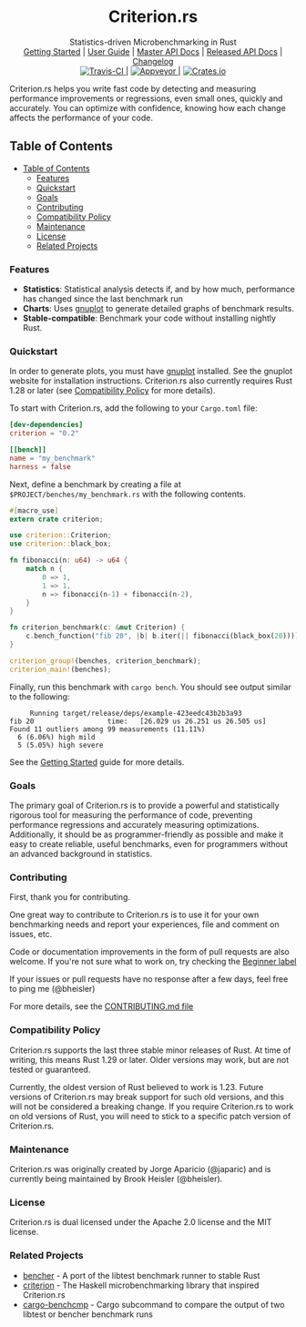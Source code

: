 <h1 align="center">Criterion.<span></span>rs</h1>

<div align="center">Statistics-driven Microbenchmarking in Rust</div>

<div align="center">
	<a href="https://bheisler.github.io/criterion.rs/book/getting_started.html">Getting Started</a>
    |
    <a href="https://bheisler.github.io/criterion.rs/book/index.html">User Guide</a>
    |
    <a href="https://bheisler.github.io/criterion.rs/criterion/">Master API Docs</a>
    |
    <a href="https://docs.rs/crate/criterion/">Released API Docs</a>
    |
    <a href="https://github.com/bheisler/criterion.rs/blob/master/CHANGELOG.md">Changelog</a>
</div>

<div align="center">
	<a href="https://travis-ci.org/bheisler/criterion.rs">
        <img src="https://travis-ci.org/bheisler/criterion.rs.svg?branch=master" alt="Travis-CI">
    </a>
    |
    <a href="https://ci.appveyor.com/project/bheisler/criterion-rs-vt9fl">
        <img src="https://ci.appveyor.com/api/projects/status/4255ads9ctpupcl2?svg=true" alt="Appveyor">
    </a>
    |
    <a href="https://crates.io/crates/criterion">
        <img src="https://img.shields.io/crates/v/criterion.svg" alt="Crates.io">
    </a>
</div>

Criterion.<span></span>rs helps you write fast code by detecting and measuring performance improvements or regressions, even small ones, quickly and accurately. You can optimize with confidence, knowing how each change affects the performance of your code.

## Table of Contents
- [Table of Contents](#table-of-contents)
  - [Features](#features)
  - [Quickstart](#quickstart)
  - [Goals](#goals)
  - [Contributing](#contributing)
  - [Compatibility Policy](#compatibility-policy)
  - [Maintenance](#maintenance)
  - [License](#license)
  - [Related Projects](#related-projects)

### Features

- __Statistics__: Statistical analysis detects if, and by how much, performance has changed since the last benchmark run
- __Charts__: Uses [gnuplot](http://www.gnuplot.info/) to generate detailed graphs of benchmark results.
- __Stable-compatible__: Benchmark your code without installing nightly Rust.

### Quickstart

In order to generate plots, you must have [gnuplot](http://www.gnuplot.info/) installed. See the gnuplot website for installation instructions. Criterion.rs also currently requires Rust 1.28 or later (see [Compatibility Policy](#compatibility-policy) for more details).

To start with Criterion.<span></span>rs, add the following to your `Cargo.toml` file:

```toml
[dev-dependencies]
criterion = "0.2"

[[bench]]
name = "my_benchmark"
harness = false
```

Next, define a benchmark by creating a file at `$PROJECT/benches/my_benchmark.rs` with the following contents.

```rust
#[macro_use]
extern crate criterion;

use criterion::Criterion;
use criterion::black_box;

fn fibonacci(n: u64) -> u64 {
    match n {
        0 => 1,
        1 => 1,
        n => fibonacci(n-1) + fibonacci(n-2),
    }
}

fn criterion_benchmark(c: &mut Criterion) {
    c.bench_function("fib 20", |b| b.iter(|| fibonacci(black_box(20))));
}

criterion_group!(benches, criterion_benchmark);
criterion_main!(benches);
```

Finally, run this benchmark with `cargo bench`. You should see output similar to the following:

```
     Running target/release/deps/example-423eedc43b2b3a93
fib 20                  time:   [26.029 us 26.251 us 26.505 us]
Found 11 outliers among 99 measurements (11.11%)
  6 (6.06%) high mild
  5 (5.05%) high severe
```

See the [Getting Started](https://bheisler.github.io/criterion.rs/book/getting_started.html) guide for more details.

### Goals

The primary goal of Criterion.<span></span>rs is to provide a powerful and statistically rigorous tool for measuring the performance of code, preventing performance regressions and accurately measuring optimizations. Additionally, it should be as programmer-friendly as possible and make it easy to create reliable, useful benchmarks, even for programmers without an advanced background in statistics.

### Contributing

First, thank you for contributing.

One great way to contribute to Criterion.<span></span>rs is to use it for your own benchmarking needs and report your experiences, file and comment on issues, etc.

Code or documentation improvements in the form of pull requests are also welcome. If you're not
sure what to work on, try checking the 
[Beginner label](https://github.com/bheisler/criterion.rs/issues?q=is%3Aissue+is%3Aopen+label%3ABeginner)

If your issues or pull requests have no response after a few days, feel free to ping me (@bheisler)

For more details, see the [CONTRIBUTING.md file](https://github.com/bheisler/criterion.rs/blob/master/CONTRIBUTING.md)

### Compatibility Policy

Criterion.<span></span>rs supports the last three stable minor releases of Rust. At time of
writing, this means Rust 1.29 or later. Older versions may work, but are not tested or guaranteed.

Currently, the oldest version of Rust believed to work is 1.23. Future versions of Criterion.rs may
break support for such old versions, and this will not be considered a breaking change. If you
require Criterion.<span></span>rs to work on old versions of Rust, you will need to stick to a
specific patch version of Criterion.<span></span>rs.

### Maintenance

Criterion.<span></span>rs was originally created by Jorge Aparicio (@japaric) and is currently being maintained by Brook Heisler (@bheisler).

### License

Criterion.<span></span>rs is dual licensed under the Apache 2.0 license and the MIT license.

### Related Projects

- [bencher](https://github.com/bluss/bencher) - A port of the libtest benchmark runner to stable Rust
- [criterion](http://www.serpentine.com/criterion/) - The Haskell microbenchmarking library that inspired Criterion.<span></span>rs
- [cargo-benchcmp](https://github.com/BurntSushi/cargo-benchcmp) - Cargo subcommand to compare the output of two libtest or bencher benchmark runs
